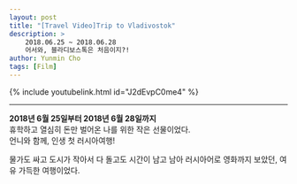 ```yaml
---
layout: post
title: "[Travel Video]Trip to Vladivostok"
description: >
    2018.06.25 ~ 2018.06.28  
    어서와, 블라디보스톡은 처음이지?!
author: Yunmin Cho
tags: [Film]
---
```


{% include youtubelink.html id="J2dEvpC0me4" %}

***

<span style="color: var(--highlight-color)"> __2018년 6월 25일부터 2018년 6월 28일까지__  </span>  
휴학하고 열심히 돈만 벌어온 나를 위한 작은 선물이었다.  
언니와 함께, 인생 첫 러시아여행!

물가도 싸고 도시가 작아서 다 돌고도 시간이 남고 남아 러시아어로 영화까지 보았던, 여유 가득한 여행이었다.